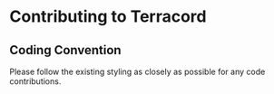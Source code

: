 # Contributing to Terracord 

## Coding Convention

Please follow the existing styling as closely as possible for any code contributions.
